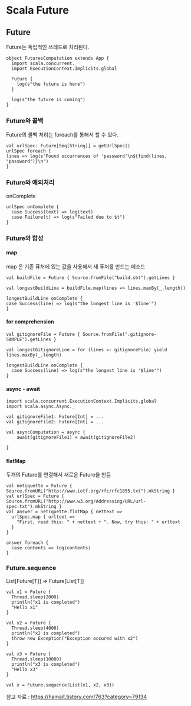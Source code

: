 # Scala Future

## Future
Future는 독립적인 쓰레드로 처리된다.  
```
object FuturesComputation extends App {
  import scala.concurrent._
  import ExecutionContext.Implicits.global

  Future {
    log(s"the future is here")
  }

  log(s"the future is coming")
}
```

### Future와 콜백
Future의 콜백 처리는 foreach를 통해서 할 수 있다.
```
val urlSpec: Future[Seq[String]] = getUrlSpec()
urlSpec foreach {
lines => log(s"Found occurrences of 'password'\n${find(lines, "password")}\n")
}
```

### Future와 예외처리
onComplete  
```
urlSpec onComplete {
  case Success(text) => log(text)
  case Failure(t) => log(s"Failed due to $t")
}
```

### Future와 합성

#### map
map 은 기존 퓨처에 있는 값을 사용해서 새 퓨처를 만드는 메소드

```
val buildFile = Future { Source.fromFile("build.sbt").getLines }

val longestBuildLine = buildFile.map(lines => lines.maxBy(_.length))

longestBuildLine onComplete {
case Success(line) => log(s"the longest line is '$line'")
}
```

#### for comprehension
```
val gitignoreFile = Future { Source.fromFile(".gitignore-SAMPLE").getLines }

val longestGitignoreLine = for (lines <- gitignoreFile) yield lines.maxBy(_.length)

longestBuildLine onComplete {
  case Success(line) => log(s"the longest line is '$line'")
}
```


#### async - await
```
import scala.concurrent.ExecutionContext.Implicits.global  
import scala.async.Async._

val gitignoreFile1: Future[Int] = ...  
val gitignoreFile2: Future[Int] = ...

val asyncComputation = async {  
    await(gitignoreFile1) + await(gitignoreFile2)

}
```

#### flatMap
두개의 Future를 연결해서 새로운 Future을 만듬
```
val netiquette = Future { Source.fromURL("http://www.ietf.org/rfc/rfc1855.txt").mkString }
val urlSpec = Future { Source.fromURL("http://www.w3.org/Addressing/URL/url-spec.txt").mkString }
val answer = netiquette.flatMap { nettext =>
  urlSpec.map { urltext =>
    "First, read this: " + nettext + ". Now, try this: " + urltext
  }
}

answer foreach {
  case contents => log(contents)
}
```

### Future.sequence
List[Future[T]] => Future[List[T]]


```
val x1 = Future {
  Thread.sleep(2000)
  println("x1 is completed")
  "Hello x1"
}

val x2 = Future {
  Thread.sleep(4000)
  println("x2 is completed")
  throw new Exception("Exception occured with x2")
}

val x3 = Future {
  Thread.sleep(10000)
  println("x3 is completed")
  "Hello x3"
}

val x = Future.sequence(List(x1, x2, x3))
```



참고 자료 : https://hamait.tistory.com/763?category=79134
